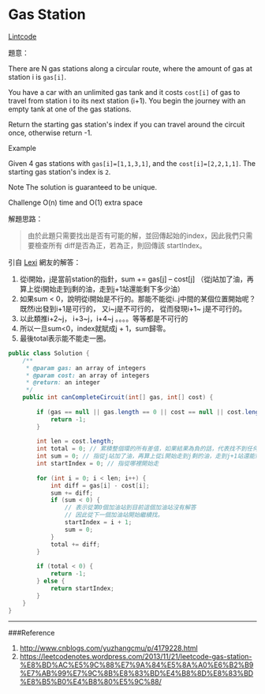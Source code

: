 # Gas Station

[Lintcode](http://www.lintcode.com/en/problem/gas-station/)

題意：

There are N gas stations along a circular route, where the amount of gas at station i is ```gas[i]```.

You have a car with an unlimited gas tank and it costs ```cost[i]``` of gas to travel from station i to its next station (i+1). You begin the journey with an empty tank at one of the gas stations.

Return the starting gas station's index if you can travel around the circuit once, otherwise return -1.

Example

Given 4 gas stations with ```gas[i]=[1,1,3,1]```, and the ```cost[i]=[2,2,1,1]```. The starting gas station's index is ```2```.

Note
The solution is guaranteed to be unique.

Challenge
O(n) time and O(1) extra space

解題思路：

>由於此題只需要找出是否有可能的解，並回傳起始的index，因此我們只需要檢查所有 diff是否為正，若為正，則回傳該 startIndex。

引自 [Lexi](https://leetcodenotes.wordpress.com/2013/11/21/leetcode-gas-station-%E8%BD%AC%E5%9C%88%E7%9A%84%E5%8A%A0%E6%B2%B9%E7%AB%99%E7%9C%8B%E8%83%BD%E4%B8%8D%E8%83%BD%E8%B5%B0%E4%B8%80%E5%9C%88/) 網友的解答：

1. 從i開始，j是當前station的指針，sum += gas[j] – cost[j] （從j站加了油，再算上從i開始走到j剩的油，走到j+1站還能剩下多少油）
2. 如果sum < 0，說明從i開始是不行的。那能不能從i..j中間的某個位置開始呢？既然i出發到i+1是可行的， 又i~j是不可行的， 從而發現i+1~ j是不可行的。
3. 以此類推i+2~j， i+3~j，i+4~j 。。。。等等都是不可行的
4. 所以一旦sum<0，index就賦成j + 1，sum歸零。
5. 最後total表示能不能走一圈。


```java
public class Solution {
    /**
     * @param gas: an array of integers
     * @param cost: an array of integers
     * @return: an integer
     */
    public int canCompleteCircuit(int[] gas, int[] cost) {
        
        if (gas == null || gas.length == 0 || cost == null || cost.length == 0) {
            return -1;
        }
        
        int len = cost.length;
        int total = 0; // 累積整個環的所有差值，如果結果為負的話，代表找不到任何結果
        int sum = 0; // 指從j站加了油，再算上從i開始走到j剩的油，走到j+1站還能剩下多少油
        int startIndex = 0; // 指從哪裡開始走
        
        for (int i = 0; i < len; i++) {
            int diff = gas[i] - cost[i];
            sum += diff;
            if (sum < 0) {
                // 表示從第0個加油站到目前這個加油站沒有解答
                // 因此從下一個加油站開始繼續找。
                startIndex = i + 1;
                sum = 0;
            }
            total += diff;
        }
        
        if (total < 0) {
            return -1;
        } else {
            return startIndex;
        }
    }
}
```

---
###Reference
1. http://www.cnblogs.com/yuzhangcmu/p/4179228.html
2. https://leetcodenotes.wordpress.com/2013/11/21/leetcode-gas-station-%E8%BD%AC%E5%9C%88%E7%9A%84%E5%8A%A0%E6%B2%B9%E7%AB%99%E7%9C%8B%E8%83%BD%E4%B8%8D%E8%83%BD%E8%B5%B0%E4%B8%80%E5%9C%88/